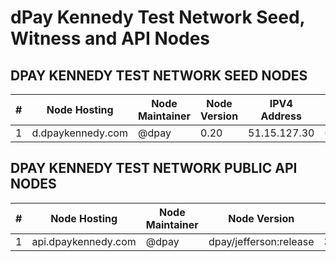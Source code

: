 # dPay Kennedy Test Network Seed, Witness and API Nodes

## DPAY KENNEDY TEST NETWORK SEED NODES

|  # |         Node Hosting        | Node Maintainer  | Node Version  | IPV4 Address  |  Peer Port  |
|----|-----------------------------|------------------|---------------|---------------|-------------|
| 1  | d.dpaykennedy.com           |     @dpay        | 0.20          | 51.15.127.30    |    6620   |

## DPAY KENNEDY TEST NETWORK PUBLIC API NODES

| # |         Node Hosting        | Node Maintainer |       Node Version     |  IPV4 Address | Peer Port |
|---|-----------------------------|-----------------|------------------------|---------------|-----------|
| 1 | api.dpaykennedy.com         |     @dpay       | dpay/jefferson:release | 35.221.127.225|    443    |
